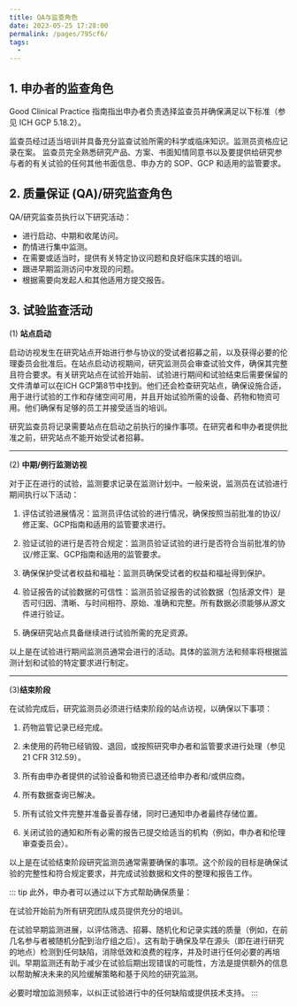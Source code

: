 ```yaml
---
title: QA与监查角色
date: 2023-05-25 17:28:00
permalink: /pages/795cf6/
tags:
  - 
---
```

## 1. 申办者的监查角色

Good Clinical Practice 指南指出申办者负责选择监查员并确保满足以下标准（参见 ICH GCP 5.18.2）。

监查员经过适当培训并具备充分监查试验所需的科学或临床知识。监测员资格应记录在案。
监查员完全熟悉研究产品、方案、书面知情同意书以及要提供给研究参与者的有关试验的任何其他书面信息、申办方的 SOP、GCP 和适用的监管要求。

## 2. 质量保证 (QA)/研究监查角色

QA/研究监查员执行以下研究活动：
* 进行启动、中期和收尾访问。
* 酌情进行集中监测。
* 在需要或适当时，提供有关特定协议问题和良好临床实践的培训。
* 跟进早期监测访问中发现的问题。
* 根据需要向发起人和其他适用方提交报告。

## 3. 试验监查活动

(1) **站点启动**

启动访视发生在研究站点开始进行参与协议的受试者招募之前，以及获得必要的伦理委员会批准后。在站点启动访视期间，研究监测员会审查试验文件，确保其完整且符合要求。有关研究站点在试验开始前、试验进行期间和试验结束后需要保留的文件清单可以在ICH GCP第8节中找到。他们还会检查研究站点，确保设施合适，用于进行试验的工作和存储空间可用，并且开始试验所需的设备、药物和物资可用。他们确保有足够的员工并接受适当的培训。

研究监查员将记录需要站点在启动之前执行的操作事项。在研究者和申办者提供批准之前，研究站点不能开始受试者招募。

---


(2) **中期/例行监测访视**

对于正在进行的试验，监测要求记录在监测计划中。一般来说，监测员在试验进行期间执行以下活动：

1. 评估试验进展情况：监测员评估试验的进行情况，确保按照当前批准的协议/修正案、GCP指南和适用的监管要求进行。

2. 验证试验的进行是否符合规定：监测员验证试验的进行是否符合当前批准的协议/修正案、GCP指南和适用的监管要求。

3. 确保保护受试者权益和福祉：监测员确保受试者的权益和福祉得到保护。

4. 验证报告的试验数据的可信性：监测员验证报告的试验数据（包括源文件）是否可归因、清晰、与时间相符、原始、准确和完整。所有数据必须能够从源文件进行验证。

5. 确保研究站点具备继续进行试验所需的充足资源。

以上是在试验进行期间监测员通常会进行的活动。具体的监测方法和频率将根据监测计划和试验的特定要求进行制定。

---


(3)**结束阶段**

在试验完成后，研究监测员必须进行结束阶段的站点访视，以确保以下事项：

1. 药物监管记录已经完成。

2. 未使用的药物已经销毁、退回，或按照研究申办者和监管要求进行处理（参见21 CFR 312.59）。

3. 所有由申办者提供的试验设备和物资已退还给申办者和/或供应商。

4. 所有数据查询已解决。

5. 所有试验文件完整并准备妥善存储，同时已通知申办者最终存储位置。

6. 关闭试验的通知和所有必需的报告已提交给适当的机构（例如，申办者和伦理审查委员会）。

以上是在试验结束阶段研究监测员通常需要确保的事项。这个阶段的目标是确保试验的完整性和符合规定要求，并完成试验数据和文件的整理和报告工作。

::: tip 此外，申办者可以通过以下方式帮助确保质量：

在试验开始前为所有研究团队成员提供充分的培训。

在试验早期监测进展，以评估筛选、招募、随机化和记录实践的质量（例如，在前几名参与者被随机分配到治疗组之后）。这有助于确保及早在源头（即在进行研究的地点）检测到任何缺陷，消除低效和浪费的程序，并及时进行任何必要的再培训。早期监测还有助于减少在试验后期出现错误的可能性，方法是提供额外的信息以帮助解决未来的风险缓解策略和基于风险的研究监测。

必要时增加监测频率，以纠正试验进行中的任何缺陷或提供技术支持。
:::